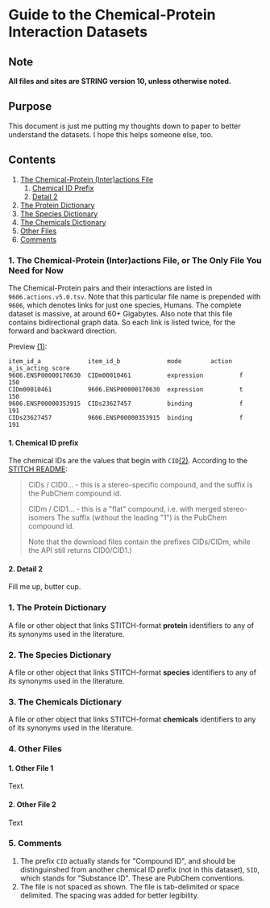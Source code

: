 Guide to the Chemical-Protein Interaction Datasets
==================================================

## Note

**All files and sites are STRING version 10, unless otherwise noted.**

## Purpose

This document is just me putting my thoughts down to paper to better understand the datasets. I hope this helps someone else, too.

## Contents

1. [The Chemical-Protein (Inter)actions File](#CPLinks)
   1. [Chemical ID Prefix](#CIDPrefix)
   2. [Detail 2](#Detail2)
1. [The Protein Dictionary](#ProteinDic)
2. [The Species Dictionary](#SpeciesDic)
3. [The Chemicals Dictionary](#ChemicalsDic)
4. [Other Files](#OtherFiles)
5. [Comments](#Comments)

### <a name="CPLinks"></a> 1. The Chemical-Protein (Inter)actions File, or The Only File You Need for Now

The Chemical-Protein pairs and their interactions are listed in `9606.actions.v5.0.tsv`. Note that this particular file name is prepended with `9606`, which denotes links for just one species, Humans. The complete dataset is massive, at around 60+ Gigabytes. Also note that this file contains bidirectional graph data. So each link is listed twice, for the forward and backward direction.

Preview [(1)](#noteFileLegibility):

```
item_id_a             item_id_b             mode        action  a_is_acting score
9606.ENSP00000170630  CIDm00010461          expression          f           150
CIDm00010461          9606.ENSP00000170630  expression          t           150
9606.ENSP00000353915  CIDs23627457          binding             f           191
CIDs23627457          9606.ENSP00000353915  binding             f           191
```

#### 1. <a name="CIDPrefix"></a> Chemical ID prefix

   The chemical IDs are the values that begin with `CID`[(2)](#noteCIDvsSID). According to the [STITCH README](http://stitch.embl.de/download/README):

>CIDs / CID0... - this is a stereo-specific compound, and the suffix is the
PubChem compound id.
>
>CIDm / CID1... - this is a "flat" compound, i.e. with merged stereo-isomers
The suffix (without the leading "1") is the PubChem compound id.
>
>Note that the download files contain the prefixes CIDs/CIDm, while the API
still returns CID0/CID1.)

#### 2. <a name="Detail2"></a> Detail 2

Fill me up, butter cup.

### <a name="ProteinDic"></a> 1. The Protein Dictionary

A file or other object that links STITCH-format **protein** identifiers to any of its synonyms used in the literature.

### <a name="SpeciesDic"></a>2. The Species Dictionary

A file or other object that links STITCH-format **species** identifiers to any of its synonyms used in the literature.

### <a name="ChemicalsDic"></a>3. The Chemicals Dictionary

A file or other object that links STITCH-format **chemicals** identifiers to any of its synonyms used in the literature.

### 4. <a name="OtherFiles"></a>Other Files

#### 1. Other File 1

Text.

#### 2. Other File 2

Text

### 5. <a name="Comments"></a>Comments

1. <a name="noteCIDvsSID"></a>The prefix `CID` actually stands for "Compound ID", and should be distinguinshed from another chemical ID prefix (not in this dataset), `SID`, which stands for "Substance ID". These are PubChem conventions.
1. <a name="noteFileLegibility"></a> The file is not spaced as shown. The file is tab-delimited or space delimited. The spacing was added for better legibility.
